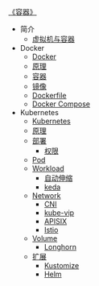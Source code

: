 [《容器》](index.md)

- 简介
  - [虚拟机与容器](introduction/虚拟机与容器.md)
- Docker
  - [Docker](Docker/Docker.md)
  - [原理](Docker/原理.md)
  - [容器](Docker/容器.md)
  - [镜像](Docker/镜像.md)
  - [Dockerfile](Docker/Dockerfile.md)
  - [Docker Compose](Docker/Docker-Compose.md)
- Kubernetes
  - [Kubernetes](k8s/Kubernetes.md)
  - [原理](k8s/principle/原理.md)
  - [部署](k8s/deploy/部署.md)
    - [权限](k8s/deploy/权限.md)
  - [Pod](k8s/Pod.md)
  - [Workload](k8s/workload/Workload.md)
    - [自动伸缩](k8s/workload/自动伸缩.md)
    - [keda](k8s/workload/keda.md)
  - [Network](k8s/network/Network.md)
    - [CNI](k8s/network/CNI.md)
    - [kube-vip](k8s/network/kube-vip.md)
    - [APISIX](k8s/network/APISIX.md)
    - [Istio](k8s/network/Istio.md)
  - [Volume](k8s/volume/Volume.md)
    - [Longhorn](k8s/volume/Longhorn.md)
  - [扩展](k8s/extension/扩展.md)
    - [Kustomize](k8s/extension/Kustomize.md)
    - [Helm](k8s/extension/Helm.md)
